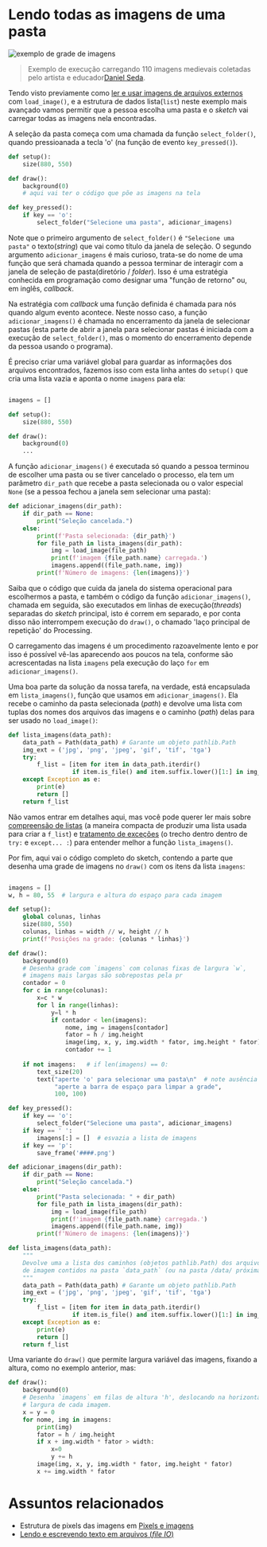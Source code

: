 
# Lendo todas as imagens de uma pasta

![exemplo de grade de imagens](https://raw.githubusercontent.com/villares/material-aulas/master/Processing-Python/assets/muitas_imagens.png)

> Exemplo de execução carregando 110 imagens medievais coletadas pelo artista e educador[Daniel Seda](https://www.danielseda.com/).

Tendo visto previamente como [ler e usar imagens de arquivos externos](imagens_externas.md) com `load_image()`, e a estrutura de dados lista(`list`) neste exemplo mais avançado vamos permitir que a pessoa escolha uma pasta e o *sketch* vai carregar todas as imagens nela encontradas.

A seleção da pasta começa com uma chamada da função `select_folder()`, quando pressioanada a tecla 'o' (na função de evento `key_pressed()`).

```python
def setup():
    size(880, 550)

def draw():
    background(0)
    # aqui vai ter o código que põe as imagens na tela

def key_pressed():
    if key == 'o':
        select_folder("Selecione uma pasta", adicionar_imagens)

```

Note que o primeiro argumento de `select_folder()` é `"Selecione uma pasta"` o texto(*string*) que vai como título da janela de seleção. O segundo argumento `adicionar_imagens` é mais curioso, trata-se do nome de uma função que será chamada quando a pessoa terminar de interagir com a janela de seleção de pasta(diretório / *folder*). Isso é uma estratégia conhecida em programação como designar uma "função de retorno" ou, em inglês, *callback*.

Na estratégia com *callback* uma função definida é chamada para nós quando algum evento acontece. Neste nosso caso, a função `adicionar_imagens()` é chamada no encerramento da janela de selecionar pastas (esta parte de abrir a janela para selecionar pastas é iniciada com a execução de `select_folder()`, mas o momento do encerramento depende da pessoa usando o programa).

É preciso criar uma variável global para guardar as informações dos arquivos encontrados, fazemos isso com esta linha antes do `setup()` que cria uma lista vazia e aponta o nome `imagens` para ela:

```python

imagens = []

def setup():
    size(880, 550)

def draw():
    background(0)
    ...
```

A função `adicionar_imagens()` é executada só quando a pessoa terminou de escolher uma pasta ou se tiver cancelado o processo, ela tem um parâmetro `dir_path` que recebe a pasta selecionada ou o valor especial `None` (se a pessoa fechou a janela sem selecionar uma pasta):

```python
def adicionar_imagens(dir_path):
    if dir_path == None:
        print("Seleção cancelada.")
    else:
        print(f'Pasta selecionada: {dir_path}')
        for file_path in lista_imagens(dir_path):
            img = load_image(file_path)
            print(f'imagem {file_path.name} carregada.')
            imagens.append((file_path.name, img))
        print(f'Número de imagens: {len(imagens)}')
```

Saiba que o código que cuida da janela do sistema operacional para escolhermos a pasta, e também o código da função `adicionar_imagens()`, chamada em seguida, são executados em linhas de execução(*threads*) separadas do *sketch* principal, isto é correm em separado, e por conta disso não interrompem execução do `draw()`, o chamado 'laço principal de repetição' do Processing.

O carregamento das imagens é um procedimento razoavelmente lento e por isso é possível vê-las aparecendo aos poucos na tela, conforme são acrescentadas na lista `imagens` pela execução do laço `for` em `adicionar_imagens()`.

Uma boa parte da solução da nossa tarefa, na verdade, está encapsulada em `lista_imagens()`, função que usamos em `adicionar_imagens()`. Ela recebe o caminho da pasta selecionada (*path*) e devolve uma lista com tuplas dos nomes dos arquivos das imagens e o caminho (*path*) delas para ser usado no `load_image()`:

```python
def lista_imagens(data_path):
    data_path = Path(data_path) # Garante um objeto pathlib.Path
    img_ext = ('jpg', 'png', 'jpeg', 'gif', 'tif', 'tga')
    try:
        f_list = [item for item in data_path.iterdir()
                  if item.is_file() and item.suffix.lower()[1:] in img_ext]
    except Exception as e:
        print(e)
        return []
    return f_list
```

Não vamos entrar em detalhes aqui, mas você pode querer ler mais sobre [compreensão de listas](https://panda.ime.usp.br/pensepy/static/pensepy/09-Listas/listas.html#list-comprehensions) (a maneira compacta de produzir uma lista usada para criar a `f_list`) e [tratamento de exceções](http://turing.com.br/pydoc/3.8/tutorial/errors.html#excecoes) (o trecho dentro dentro de `try:` e  `except... :`) para entender melhor a função `lista_imagens()`.

Por fim, aqui vai o código completo do sketch, contendo a parte que desenha uma grade de imagens no `draw()` com os itens da lista `imagens`:

```python

imagens = []
w, h = 80, 55  # largura e altura do espaço para cada imagem

def setup():
    global colunas, linhas
    size(880, 550)
    colunas, linhas = width // w, height // h
    print(f'Posições na grade: {colunas * linhas}')

def draw():
    background(0)
    # Desenha grade com `imagens` com colunas fixas de largura `w`,
    # imagens mais largas são sobrepostas pela pr
    contador = 0
    for c in range(colunas):
        x=c * w
        for l in range(linhas):
            y=l * h
            if contador < len(imagens):
                nome, img = imagens[contador]
                fator = h / img.height
                image(img, x, y, img.width * fator, img.height * fator)
                contador += 1
                
    if not imagens:   # if len(imagens) == 0:
        text_size(20)
        text("aperte 'o' para selecionar uma pasta\n"  # note ausência da vírgula aqui
             "aperte a barra de espaço para limpar a grade",
             100, 100)

def key_pressed():
    if key == 'o':
        select_folder("Selecione uma pasta", adicionar_imagens)
    if key == ' ':
        imagens[:] = []  # esvazia a lista de imagens
    if key == 'p':
        save_frame('####.png')

def adicionar_imagens(dir_path):
    if dir_path == None:
        print("Seleção cancelada.")
    else:
        print("Pasta selecionada: " + dir_path)
        for file_path in lista_imagens(dir_path):
            img = load_image(file_path)
            print(f'imagem {file_path.name} carregada.')
            imagens.append((file_path.name, img))
        print(f'Número de imagens: {len(imagens)}')

def lista_imagens(data_path):
    """
    Devolve uma a lista dos caminhos (objetos pathlib.Path) dos arquivos
    de imagem contidos na pasta `data_path` (ou na pasta /data/ próxima ao sketch).
    """
    data_path = Path(data_path) # Garante um objeto pathlib.Path
    img_ext = ('jpg', 'png', 'jpeg', 'gif', 'tif', 'tga')
    try:
        f_list = [item for item in data_path.iterdir()
                  if item.is_file() and item.suffix.lower()[1:] in img_ext]
    except Exception as e:
        print(e)
        return []
    return f_list
```

Uma variante do `draw()` que permite largura variável das imagens, fixando a altura, como no exemplo anterior, mas:

```python
def draw():
    background(0)
    # Desenha `imagens` em filas de altura 'h', deslocando na horizontal com
    # largura de cada imagem.
    x = y = 0
    for nome, img in imagens:
        print(img)
        fator = h / img.height
        if x + img.width * fator > width:
            x=0
            y += h
        image(img, x, y, img.width * fator, img.height * fator)
        x += img.width * fator
```

# Assuntos relacionados

- Estrutura de pixels das imagens em [Pixels e imagens](pixels.md)
- [Lendo e escrevendo texto em arquivos (*file IO*)](file_IO.md)
